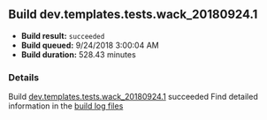 ## Build dev.templates.tests.wack_20180924.1
- **Build result:** `succeeded`
- **Build queued:** 9/24/2018 3:00:04 AM
- **Build duration:** 528.43 minutes
### Details
Build [dev.templates.tests.wack_20180924.1](https://winappstudio.visualstudio.com/web/build.aspx?pcguid=a4ef43be-68ce-4195-a619-079b4d9834c2&builduri=vstfs%3a%2f%2f%2fBuild%2fBuild%2f26309) succeeded
Find detailed information in the [build log files](https://uwpctdiags.blob.core.windows.net/buildlogs/dev.templates.tests.wack_20180924.1_logs.zip)
